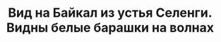 ---
title: 'Вид на Байкал из устья Селенги. Видны белые барашки на волнах'
location: ''

tags: [all]
category: across-baikal-2011
---